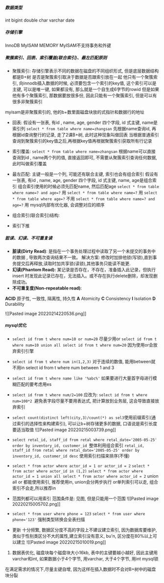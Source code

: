 ##### 数据类型
int bigint double char varchar date

##### 存储引擎
InnoDB MyISAM MEMORY
MyISAM不支持事务和外键

##### 聚簇索引、回表、索引覆盖(联合索引)、最左匹配原则
- 聚簇索引: 
存储引擎表示不同的数据在磁盘的不同组织形式, 但是底层数据结构都是B+树
是否是聚簇索引取决于数据是否跟索引放在一起
他只有一个聚簇索引, 向innodb插入数据的时候, 必须要包含一个索引的key值, 这个索引可以是主键, 可以是唯一键, 如果都没有, 那么就是一个自生成6字节的rowid
但是如果他有多个聚簇索引, 那数据要放很多份, 因此只能有一个聚簇索引, 但是可以有很多非聚簇索引

myisam是非聚簇索引的, 他的b+数里面磁盘块放的式指针和数据行的地址

- 回表: 
假设有一张表, 有id , name, age, gender 四个字段, id 式主键, name是索引列
`select * from table where name=zhangsan`
先根据name查询id, 再根据id查询整行的记录, 走了2课B+树, 此时这种现象叫做回表
当根据普通索引查询到聚簇索引的key值之后,再根据key值再根据聚簇索引获取所有行记录

- 索引覆盖: 
`select * from table where name=zhangsan`
根据name可以直接查询到id , name两个列的值, 直接返回即可, 不需要从聚簇索引查询任何数据, 此时叫做索引覆盖

- 最左匹配: 
主键一般是一个列, 可能还有联合主键, 索引也会有组合索引
假设有一张表, 有id , name, age, gender 四个字段, id 式主键, name, age是组合索引
组合索引使用的时候必须先匹配name, 然后匹配age
`select * from table where name=? and age=?`  用
`select * from table where name=?`  用
`select * from table where age=?`  不用
`select * from table where name=? and age=?`  用  mysql内部有优化器, 会调整对应的顺序

- 组合索引(联合索引)结构:

- 索引下推


##### 脏读、幻读、不可重复读
- **脏读(Dirty Read)**: 是指在一个事务处理过程中读取了另一个未提交的事务中的数据 , 导致两次查询结果不一致。
	解决方案: 修改时加排他锁(写锁),直到事务提交后再释放,读取时加共享锁(读锁),其他事务只能读不能更.
- **幻读(Phantom Read):** 某记录是否存在，不存在，准备插入此记录，但执行 insert 时发现此记录已存在，无法插入。或不存在执行delete删除，却发现删除成功。
- **不可重复度(Non-repeatable read)**: 

**ACID** 原子性, 一致性, 隔离性, 持久性
**A** Atomicity
**C**	Consistency
**I**	 Isolation
**D**  Durability

![[Pasted image 20220214220536.png]]

##### mysql优化
- `select id from t where num=10 or num=20` 尽量少用or `select id from t where num=10 union all select id from t where num=20` 因为使用or会放弃索引引擎
- `select id from t where num in(1,2,3)` 对于连续的数值, 能用between就不用in select id from t where num between 1 and 3
- ` select id from t where name like '%abc%' ` 如果要进行大量首字母进行模糊匹配的要考虑用es
- `select id from t where num/2=100` 应改为: `select id from t where num=100*2 `避免表字段尽量不要用表达式, 把计算放到业务层, 这会导致直接放弃索引
- `select count(distinct left(city,3)/count(*) as sel3`使用前缀索引(通过索引的选择性来构建索引), 可以让b+树存储更多的数据, 口语说是索引长度要适当取值
	![[Pasted image 20220215003739.png]]


- `select retal_id, staff_id from retal where retal_date='2005-05-25' order by inventory_id, customer_id `整体利用组合索引 
   `retal_id, staff_id from retal where retal_date='2005-05-25' order by inventory_id, customer_id desc`
   使用索引扫描来排序(不懂)

- `select * from actor where actor_id = 1 or actor_id = 2`
  `select * from actor where actor_id in (1,2)`
  `select * from actor where actor_id = 1 union all select * from actor where actor_id = 2`
  union all or 都能使用索引, 推荐使用in, union会分两步执行
  or单列索引可以走, 组合索引不会走,所以推荐in
- 范围列都可以用索引 范围条件是: 见图, 但是只能用一个范围
![[Pasted image 20220215005702.png]]
- `select * from user where phone = 123`
   `select * from user where phone='123'`
   强制类型转换会全表扫描
- 更新 十分频繁, 数据区分度不高的字段上不建议建立索引, 因为数据库要维护,类似于性别类区分不大的属性,建立索引没有意义, bu'n, 区分度在80%以上可以建立
![[Pasted image 20220215010019.png]]

1. 数据表优化, 磁盘块每个磁盘块大小16kb, 表中的主键要越小越好, 因此主键用varchar和int, 如果数据小于4个字节, 用varchar, 大于4个字节, 用int
mysql锁

在满足需求的情况下,尽量主键自增, 因为这样在插入数据时不会对B+树中的磁盘块分裂



